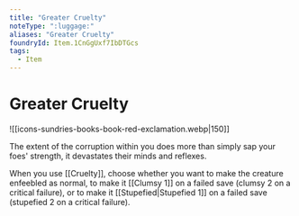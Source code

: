 ```yaml
---
title: "Greater Cruelty"
noteType: ":luggage:"
aliases: "Greater Cruelty"
foundryId: Item.1CnGgUxf7IbDTGcs
tags:
  - Item
---
```


# Greater Cruelty
![[icons-sundries-books-book-red-exclamation.webp|150]]

The extent of the corruption within you does more than simply sap your foes' strength, it devastates their minds and reflexes.

When you use [[Cruelty]], choose whether you want to make the creature enfeebled as normal, to make it [[Clumsy 1]] on a failed save (clumsy 2 on a critical failure), or to make it [[Stupefied|Stupefied 1]] on a failed save (stupefied 2 on a critical failure).
